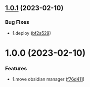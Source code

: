 ## [1.0.1](https://github.com/JuckZ/awesome-brain-manager/compare/v1.0.0...1.0.1) (2023-02-10)


### Bug Fixes

* 1.deploy ([bf2a529](https://github.com/JuckZ/awesome-brain-manager/commit/bf2a5290865c8002224c833b66ba8762e86c3d11))

# 1.0.0 (2023-02-10)


### Features

* 1.move obsidian manager ([f76d411](https://github.com/JuckZ/awesome-brain-manager/commit/f76d411fef19c3060e5955d52293e4fea3fea431))
